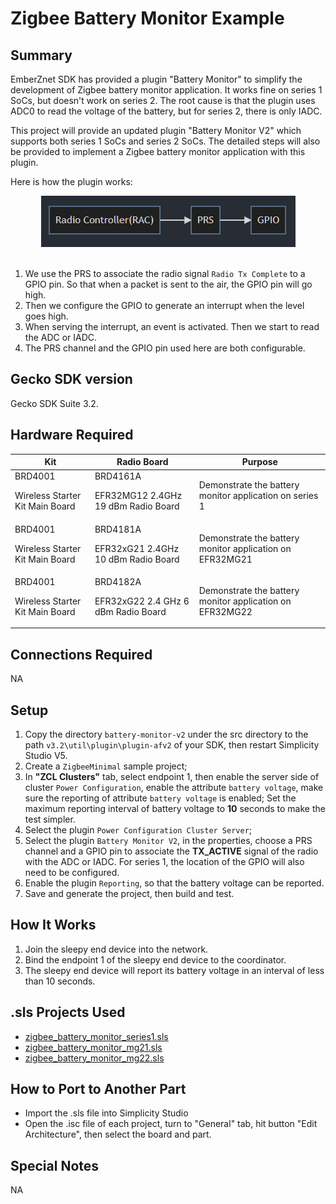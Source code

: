 # Zigbee Battery Monitor Example #

## Summary ##
EmberZnet SDK has provided a plugin "Battery Monitor" to simplify the development of Zigbee battery monitor application. It works fine on series 1 SoCs, but doesn't work on series 2. The root cause is that the plugin uses ADC0 to read the voltage of the battery, but for series 2, there is only IADC. 

This project will provide an updated plugin "Battery Monitor V2" which supports both series 1 SoCs and series 2 SoCs. The detailed steps will also be provided to implement a Zigbee battery monitor application with this plugin.

Here is how the plugin works:
<div align="center">
    <img src="doc/rac-prs-gpio.png">
</div>
<br>

1. We use the PRS to associate the radio signal `Radio Tx Complete` to a GPIO pin. So that when a packet is sent to the air, the GPIO pin will go high.
2. Then we configure the GPIO to generate an interrupt when the level goes high.
3. When serving the interrupt, an event is activated. Then we start to read the ADC or IADC.
4. The PRS channel and the GPIO pin used here are both configurable.


## Gecko SDK version ##
Gecko SDK Suite 3.2.

## Hardware Required ##

Kit | Radio Board | Purpose
---------|----------|---------
 BRD4001 <p>Wireless Starter Kit Main Board | BRD4161A <p>EFR32MG12 2.4GHz 19 dBm Radio Board | Demonstrate the battery monitor application on series 1
 BRD4001 <p>Wireless Starter Kit Main Board | BRD4181A <p>EFR32xG21 2.4GHz 10 dBm Radio Board | Demonstrate the battery monitor application on EFR32MG21
 BRD4001 <p>Wireless Starter Kit Main Board | BRD4182A <p>EFR32xG22 2.4 GHz 6 dBm Radio Board | Demonstrate the battery monitor application on EFR32MG22

## Connections Required ##
NA

## Setup ##
1. Copy the directory `battery-monitor-v2` under the src directory to the path `v3.2\util\plugin\plugin-afv2` of your SDK, then restart Simplicity Studio V5.
2. Create a `ZigbeeMinimal` sample project;
3. In **"ZCL Clusters"** tab, select endpoint 1, then enable the server side of cluster `Power Configuration`, enable the attribute `battery voltage`, make sure the reporting of attribute `battery voltage` is enabled; Set the maximum reporting interval of battery voltage to **10** seconds to make the test simpler.
4. Select the plugin `Power Configuration Cluster Server`;
5. Select the plugin `Battery Monitor V2`, in the properties, choose a PRS channel and a GPIO pin to associate the **TX_ACTIVE** signal of the radio with the ADC or IADC. For series 1, the location of the GPIO will also need to be configured. 
6. Enable the plugin `Reporting`, so that the battery voltage can be reported.
7. Save and generate the project, then build and test.


## How It Works ##
1. Join the sleepy end device into the network.
2. Bind the endpoint 1 of the sleepy end device to the coordinator.
3. The sleepy end device will report its battery voltage in an interval of less than 10 seconds.

## .sls Projects Used ##
- [zigbee_battery_monitor_series1.sls](SimplicityStudio/zigbee_battery_monitor_series1.sls)
- [zigbee_battery_monitor_mg21.sls](SimplicityStudio/zigbee_battery_monitor_mg21.sls)
- [zigbee_battery_monitor_mg22.sls](SimplicityStudio/zigbee_battery_monitor_mg22.sls)

## How to Port to Another Part ##
- Import the .sls file into Simplicity Studio
- Open the .isc file of each project, turn to "General" tab, hit button "Edit Architecture", then select the board and part.

## Special Notes ##
NA
